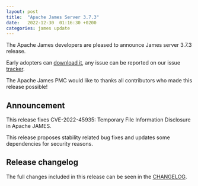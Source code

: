 ```yaml
---
layout: post
title:  "Apache James Server 3.7.3"
date:   2022-12-30  01:16:30 +0200
categories: james update
---
```


The Apache James developers are pleased to announce James server 3.7.3 release.

Early adopters can [download it][download], any issue can be reported on our issue [tracker][tracker].

The Apache James PMC would like to thanks all contributors who made this release possible!

## Announcement

This release fixes CVE-2022-45935: Temporary File Information Disclosure in Apache JAMES.

This release proposes stability related bug fixes and updates some dependencies for security reasons.

## Release changelog

The full changes included in this release can be seen in the [CHANGELOG][CHANGELOG].

[CHANGELOG]: https://github.com/apache/james-project/blob/master/CHANGELOG.md#373---2022-12-30
[tracker]: https://issues.apache.org/jira/browse/JAMES
[download]: http://james.apache.org/download.cgi#Apache_James_Server
